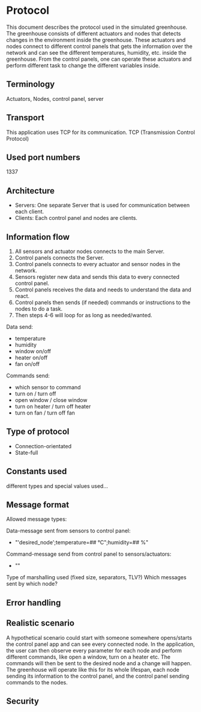 # Protocol
This document describes the protocol used in the simulated greenhouse. The greenhouse consists of
different actuators and nodes that detects changes in the environment inside the greenhouse. These
actuators and nodes connect to different control panels that gets the information over the network
and can see the different temperatures, humidity, etc. inside the greenhouse. From the control 
panels, one can operate these actuators and perform different task to change the different 
variables inside.

## Terminology
Actuators, Nodes, control panel, server

## Transport
This application uses TCP for its communication. TCP (Transmission Control Protocol)

## Used port numbers
1337

## Architecture
- Servers: One separate Server that is used for communication between each client.
- Clients: Each control panel and nodes are clients.

## Information flow
1. All sensors and actuator nodes connects to the main Server.
2. Control panels connects the Server.
3. Control panels connects to every actuator and sensor nodes in the network.
4. Sensors register new data and sends this data to every connected control panel.
5. Control panels receives the data and needs to understand the data and react.
6. Control panels then sends (if needed) commands or instructions to the nodes to do a task.
7. Then steps 4-6 will loop for as long as needed/wanted.

Data send:
- temperature
- humidity
- window on/off
- heater on/off
- fan on/off

Commands send:
- which sensor to command
- turn on / turn off
- open window / close window
- turn on heater / turn off heater
- turn on fan / turn off fan

## Type of protocol
- Connection-orientated
- State-full

## Constants used
different types and special values used...

## Message format
Allowed message types:

Data-message sent from sensors to control panel:
- "'desired_node';temperature=## °C";humidity=## %"

Command-message send from control panel to sensors/actuators:
- ""

Type of marshalling used (fixed size, separators, TLV?)
Which messages sent by which node?

## Error handling

## Realistic scenario
A hypothetical scenario could start with someone somewhere opens/starts the control panel app and 
can see every connected node. In the application, the user can then observe every parameter for each
node and perform different commands, like open a window, turn on a heater etc. The commands will
then be sent to the desired node and a change will happen. The greenhouse will operate like this for
its whole lifespan, each node sending its information to the control panel, and the control panel 
sending commands to the nodes.

## Security